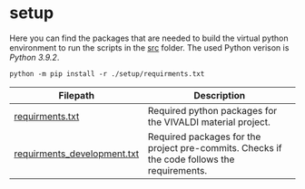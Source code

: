 # setup

Here you can find the packages that are needed to build the virtual python environment to run the scripts in the [src](../src) folder. 
The used Python verison is *Python 3.9.2*.

```console
python -m pip install -r ./setup/requirments.txt
```

| Filepath  | Description |
| ------------- | ------------- |
| [requirments.txt](./requirments.txt) | Required python packages for the VIVALDI material project. |
| [requirments_development.txt](./requirments_development.txt) | Required packages for the project pre-commits. Checks if the code follows the requirements. |
